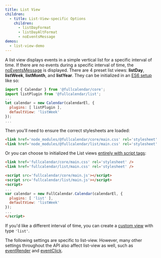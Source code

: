 ```yaml
---
title: List View
children:
  - title: List-View-specific Options
    children:
      - listDayFormat
      - listDayAltFormat
      - noEventsMessage
demos:
  - list-view-demo
---
```


A list view displays events in a simple vertical list for a specific interval of time. If there are no events during a specific interval of time, the [noEventsMessage](noEventsMessage) is displayed. There are 4 preset list views: **listDay**, **listWeek**, **listMonth**, and **listYear**. They can be initialized in an [ES6 setup](initialize-es6) like so:

```js
import { Calendar } from '@fullcalendar/core';
import listPlugin from '@fullcalendar/list';
...
let calendar = new Calendar(calendarEl, {
  plugins: [ listPlugin ],
  defaultView: 'listWeek'
});
...
```

Then you'll need to ensure the correct stylesheets are loaded:

```html
<link href='node_modules/@fullcalendar/core/main.css' rel='stylesheet' />
<link href='node_modules/@fullcalendar/list/main.css' rel='stylesheet' />
```

Or you can choose to initialized the List views [entirely with script tags](initialize-globals):

```html
<link href='fullcalendar/core/main.css' rel='stylesheet' />
<link href='fullcalendar/list/main.css' rel='stylesheet' />

<script src='fullcalendar/core/main.js'></script>
<script src='fullcalendar/list/main.js'></script>
<script>
...
var calendar = new FullCalendar.Calendar(calendarEl, {
  plugins: [ 'list' ],
  defaultView: 'listWeek'
});
...
</script>
```

If you'd like a different interval of time, you can create a [custom view](custom-view-with-settings) with type `'list'`.

The following settings are specific to list-view. However, many other settings throughout the API also affect list-view as well, such as [eventRender](eventRender) and [eventClick](eventClick).
